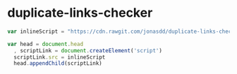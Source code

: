 # duplicate-links-checker

```javascript
var inlineScript = "https://cdn.rawgit.com/jonasdd/duplicate-links-checker/master/links-checker-0.2.js";

var head = document.head
  , scriptLink = document.createElement('script')
  scriptLink.src = inlineScript
  head.appendChild(scriptLink)
```
